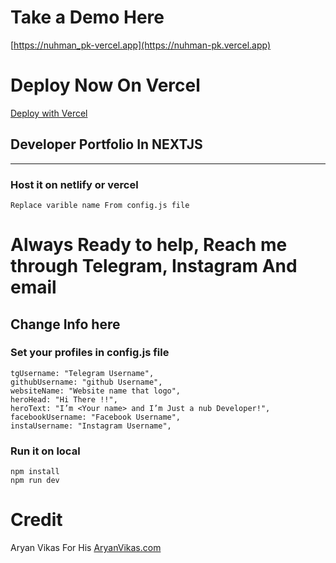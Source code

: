 # Take a Demo Here 
  [https://nuhman_pk-vercel.app](https://nuhman-pk.vercel.app)

# Deploy Now On Vercel

[Deploy with Vercel](https://vercel.co/new/project?template=https://github.com/bughunter0/nuhman_pk.com)

## Developer Portfolio In NEXTJS

____
### Host it on netlify or vercel

    Replace varible name From config.js file

# Always Ready to help, Reach me through Telegram, Instagram And email

## Change Info here
 
### Set your profiles in config.js file

    tgUsername: "Telegram Username",
    githubUsername: "github Username",
    websiteName: "Website name that logo",
    heroHead: "Hi There !!",
    heroText: "I’m <Your name> and I’m Just a nub Developer!",
    facebookUsername: "Facebook Username",
    instaUsername: "Instagram Username",


### Run it on local
    npm install
    npm run dev


# Credit 
 Aryan Vikas For His [AryanVikas.com](https://github.com/aryanvikash)
